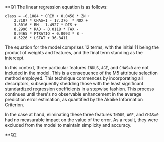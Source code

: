 **Q1
The linear regression equation is as follows:

```
class = -0.1084 * CRIM + 0.0458 * ZN +
    2.7187 * CHAS=1 - 17.376  * NOX +
    3.8016 * RM - 1.4927 * DIS +
    0.2996 * RAD - 0.0118 * TAX - 
    0.9465 * PTRATIO + 0.0093 * B - 
    0.5226 * LSTAT + 36.3411
```

The equation for the model comprises 12 terms, with the initial 11 being the product of weights and features, and the final term standing as the intercept.

In this context, three particular features `INDUS`, `AGE`, and `CHAS=0` are not included in the model. This is a consequence of the M5 attribute selection method employed.
This technique commences by incorporating all descriptors, subsequently shedding those with the least significant standardized regression coefficients in a stepwise fashion. 
This process continues until there's no observable enhancement in the average prediction error estimation, as quantified by the Akaike Information Criterion.

In the case at hand, eliminating these three features `INDUS`, `AGE`, and `CHAS=0` had no measurable impact on the value of the error. As a result, they were excluded from 
the model to maintain simplicity and accuracy.

**Q2


